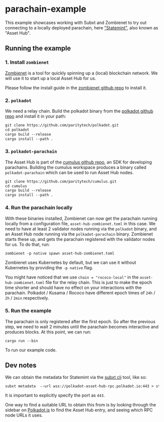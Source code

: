 # parachain-example

This example showcases working with Subxt and Zombienet to try out connecting to a locally deployed parachain, here
["Statemint"](https://parachains.info/details/statemint), also known as "Asset Hub".

## Running the example

### 1. Install `zombienet`

[Zombienet](https://github.com/paritytech/zombienet) is a tool for quickly spinning up a (local) blockchain
network. We will use it to start up a local Asset Hub for us.

Please follow the install guide in the [zombienet github repo](https://github.com/paritytech/zombienet) to
install it.

### 2. `polkadot`

We need a relay chain. Build the polkadot binary from the [polkadot github repo](https://github.com/paritytech/polkadot)
and install it in your path:

```txt
git clone https://github.com/paritytech/polkadot.git
cd polkadot
cargo build --release
cargo install --path .
```

### 3. `polkadot-parachain`

The Asset Hub is part of the [cumulus github repo](https://github.com/paritytech/cumulus), an SDK for developing
parachains. Building the cumulus workspace produces a binary called `polkadot-parachain` which can be used to run
Asset Hub nodes.

```txt
git clone https://github.com/paritytech/cumulus.git
cd cumulus
cargo build --release
cargo install --path .
```

### 4. Run the parachain locally

With these binaries installed, Zombienet can now get the parachain running locally from a configuration file, `asset-hub-zombienet.toml`
in this case. We need to have at least 2 validator nodes running via the `polkadot` binary, and an Asset Hub node running via the
`polkadot-parachain` binary. Zombienet starts these up, and gets the parachain registered with the validator nodes for us. To do that,
run:

```txt
zombienet -p native spawn asset-hub-zombienet.toml
```

Zombienet uses Kubernetes by default, but we can use it without Kubernetes by providing the `-p native` flag.

You might have noticed that we use `chain = "rococo-local"` in the `asset-hub-zombienet.toml` file for the relay chain. This is just to
make the epoch time shorter and should have no effect on your interactions with the parachain. Polkadot / Kusama / Rococo have different
epoch times of `24h` / `2h` / `2min` respectively.

### 5. Run the example

The parachain is only registered after the first epoch. So after the previous step, we need to wait 2 minutes until the parachain becomes
interactive and produces blocks. At this point, we can run:

```
cargo run --bin
```

To run our example code.

## Dev notes

We can obtain the metadata for Statemint via the [subxt cli](https://crates.io/crates/subxt-cli) tool, like so:

```txt
subxt metadata  --url wss://polkadot-asset-hub-rpc.polkadot.io:443 > statemint_metadata.scale
```

It is important to explicitly specify the port as `443`.

One way to find a suitable URL to obtain this from is by looking through the sidebar on [Polkadot.js](https://polkadot.js.org/apps/)
to find the Asset Hub entry, and seeing which RPC node URLs it uses.
